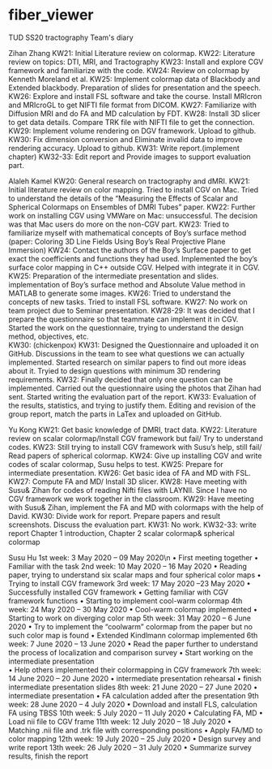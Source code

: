 # fiber_viewer
TUD SS20 tractography
Team's diary

Zihan Zhang
KW21: Initial Literature review on colormap.
KW22: Literature review on topics: DTI, MRI, and Tractography
KW23: Install and explore CGV framework and familiarize with the code.
KW24: Review on colormap by Kenneth Moreland et al.
KW25: Implement colormap data of Blackbody and Extended blackbody. Preparation of slides for presentation and the speech.
KW26: Explore and install FSL software and take the course. Install MRIcron and MRIcroGL to get NIFTI file format from DICOM.
KW27: Familiarize with Diffusion MRI and do FA and MD calculation by FDT. 
KW28: Install 3D slicer to get data details. Compare TRK file with NIFTI file to get the connection. 
KW29: Implement volume rendering on DGV framework. Upload to github.
KW30: Fix dimension conversion and Eliminate invalid data to improve rendering accuracy. Upload to github.
KW31: Write report.(implement chapter)
KW32-33: Edit report and Provide images to support evaluation part.

Alaleh Kamel
KW20: General research on tractography and dMRI. 
KW21: Initial literature review on color mapping. Tried to install CGV on Mac. Tried to understand the details of the “Measuring the Effects of Scalar and Spherical Colormaps on Ensembles of DMRI Tubes” paper. 
KW22: Further work on installing CGV using VMWare on Mac: unsuccessful. The decision was that Mac users do more on the non-CGV part.
KW23: Tried to familiarize myself with mathematical concepts of Boy’s surface method (paper: Coloring 3D Line Fields Using Boy’s Real Projective Plane Immersion) 
KW24: Contact the authors of the Boy’s Surface paper to get exact the coefficients and functions they had used. Implemented the boy’s surface color mapping in C++ outside CGV. Helped with integrate it in CGV. 
KW25: Preparation of the intermediate presentation and slides. implementation of Boy’s surface method and Absolute Value method in MATLAB to generate some images.
KW26: Tried to understand the concepts of new tasks. Tried to install FSL software.
KW27: No work on team project due to Seminar presentation.
KW28-29: It was decided that I prepare the questionnaire so that teammate can implement it in CGV. Started the work on the questionnaire, trying to understand the design method, objectives, etc.  
KW30: (chickenpox) 
KW31: Designed the Questionnaire and uploaded it on GitHub. Discussions in the team to see what questions we can actually implemented. Started research on similar papers to find out more ideas about it. Tryied to design questions with minimum 3D rendering requirements.
KW32: Finally decided that only one question can be implemented. Carried out the questionnaire using the photos that Zihan had sent. Started writing the evaluation part of the report.
KW33: Evaluation of the results, statistics, and trying to justify them. Editing and revision of the group report, match the parts in LaTex and uploaded on GitHub.

Yu Kong 
KW21: Get basic knowledge of DMRI, tract data. 
KW22: Literature review on scalar colormap/Install CGV framework but fail/ Try to understand codes. 
KW23: Still trying to install CGV framework with Susu’s help, still fail/ Read papers of spherical colormap. 
KW24: Give up installing CGV and write codes of scalar colormap, Susu helps to test. 
KW25: Prepare for intermediate presentation. 
KW26: Get basic idea of FA and MD with FSL. 
KW27: Compute FA and MD/ Install 3D slicer. 
KW28: Have meeting with Susu& Zihan for codes of reading Nifti files with LAYNII. Since I have no CGV framework we work together in the classroom. 
KW29: Have meeting with Susu& Zihan, implement the FA and MD with colormaps with the help of David. 
KW30: Divide work for report. Prepare papers and result screenshots. Discuss the evaluation part. 
KW31: No work. 
KW32-33: write report Chapter 1 introduction, Chapter 2 scalar colormap& spherical colormap


Susu Hu
1st week:  3 May 2020 – 09 May 2020\n
•	First meeting together
•	Familiar with the task
2nd week: 10 May 2020 – 16 May 2020
•	Reading paper, trying to understand six scalar maps and four spherical color maps
•	Trying to install CGV framework
3rd week: 17 May 2020 –23 May 2020
•	Successfully installed CGV framework
•	Getting familiar with CGV framework functions
•	Starting to implement cool-warm colormap
4th week: 24 May 2020 – 30 May 2020
•	Cool-warm colormap implemented
•	Starting to work on diverging color map
5th week: 31 May 2020 – 6 June 2020
•	Try to implement the “coolwarm” colormap from the paper but no such color map is found
•	Extended Kindlmann colormap implemented
6th week: 7 June 2020 – 13 June 2020
•	Read the paper further to understand the process of localization and comparison survey
•	Start working on the intermediate presentation  
•	Help others implemented their colormapping in CGV framework
7th week: 14 June 2020 – 20 June 2020
•	intermediate presentation rehearsal 
•	finish intermediate presentation slides
8th week: 21 June 2020 – 27 June 2020
•	intermediate presentation
•	FA calculation added after the presentation
9th week: 28 June 2020 – 4 July 2020
•	Download and install FLS, calculation FA using TBSS
10th week: 5 July 2020 – 11 July 2020
•	Calculating FA, MD
•	Load nii file to CGV frame
11th week: 12 July 2020 – 18 July 2020
•	Matching .nii file and .trk file with corresponding positions
•	Apply FA/MD to color mapping
12th week: 19 July 2020 – 25 July 2020
•	Design survey and write report
13th week: 26 July 2020 – 31 July 2020
•	Summarize survey results, finish the report

